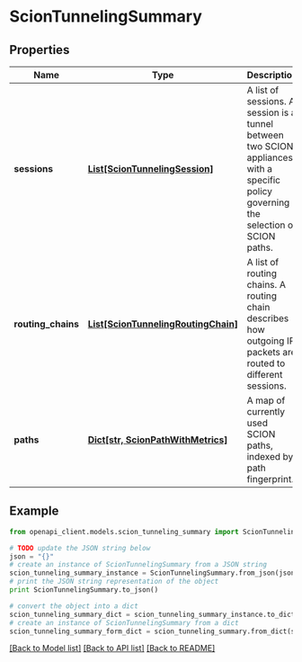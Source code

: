 # ScionTunnelingSummary


## Properties

Name | Type | Description | Notes
------------ | ------------- | ------------- | -------------
**sessions** | [**List[ScionTunnelingSession]**](ScionTunnelingSession.md) | A list of sessions. A session is a tunnel between two SCION appliances with a specific policy governing the selection of SCION paths.  | 
**routing_chains** | [**List[ScionTunnelingRoutingChain]**](ScionTunnelingRoutingChain.md) | A list of routing chains. A routing chain describes how outgoing IP packets are routed to different sessions.  | 
**paths** | [**Dict[str, ScionPathWithMetrics]**](ScionPathWithMetrics.md) | A map of currently used SCION paths, indexed by path fingerprint. | 

## Example

```python
from openapi_client.models.scion_tunneling_summary import ScionTunnelingSummary

# TODO update the JSON string below
json = "{}"
# create an instance of ScionTunnelingSummary from a JSON string
scion_tunneling_summary_instance = ScionTunnelingSummary.from_json(json)
# print the JSON string representation of the object
print ScionTunnelingSummary.to_json()

# convert the object into a dict
scion_tunneling_summary_dict = scion_tunneling_summary_instance.to_dict()
# create an instance of ScionTunnelingSummary from a dict
scion_tunneling_summary_form_dict = scion_tunneling_summary.from_dict(scion_tunneling_summary_dict)
```
[[Back to Model list]](../README.md#documentation-for-models) [[Back to API list]](../README.md#documentation-for-api-endpoints) [[Back to README]](../README.md)


